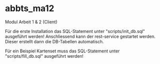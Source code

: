 # abbts_ma12
Modul Arbeit 1 & 2 (Client)

Für die erste Installation das SQL-Statement unter "scripts/init_db.sql" ausgeführt werden!
Anschliessend kann der rest-service gestartet werden. Dieser erstellt dann die DB-Tabellen automatisch.

Für ein Beispiel Kartenset muss das SQL-Statement unter "scripts/fill_db.sql" ausgeführt werden!